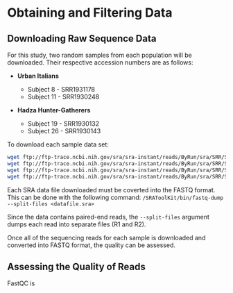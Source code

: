 # Obtaining and Filtering Data

## Downloading Raw Sequence Data

For this study, two random samples from each population will be downloaded. Their respective accession numbers are as follows:

* **Urban Italians**
	* Subject 8 - SRR1931178
	* Subject 11 - SRR1930248

* **Hadza Hunter-Gatherers**
	* Subject 19 - SRR1930132
	* Subject 26 - SRR1930143

To download each sample data set:

```bash
wget ftp://ftp-trace.ncbi.nih.gov/sra/sra-instant/reads/ByRun/sra/SRR/SRR193/SRR1931178/SRR1931178.sra
wget ftp://ftp-trace.ncbi.nih.gov/sra/sra-instant/reads/ByRun/sra/SRR/SRR193/SRR1930248/SRR1930248.sra
wget ftp://ftp-trace.ncbi.nih.gov/sra/sra-instant/reads/ByRun/sra/SRR/SRR193/SRR1930132/SRR1930132.sra
wget ftp://ftp-trace.ncbi.nih.gov/sra/sra-instant/reads/ByRun/sra/SRR/SRR193/SRR1930143/SRR1930143.sra
```

Each SRA data file downloaded must be coverted into the FASTQ format.  This can be done with the following command:
```/SRAToolKit/bin/fastq-dump --split-files <datafile.sra>``` 

Since the data contains paired-end reads, the `--split-files` argument dumps each read into separate files (R1 and R2).

Once all of the sequencing reads for each sample is downloaded and converted into FASTQ format, the quality can be assessed.

## Assessing the Quality of Reads

FastQC is 
